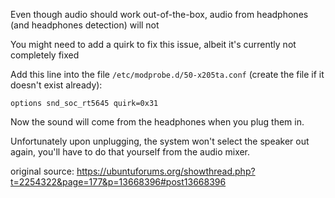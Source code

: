 Even though audio should work out-of-the-box, audio from headphones (and headphones detection) will not

You might need to add a quirk to fix this issue, albeit it's currently not completely fixed

Add this line into the file `/etc/modprobe.d/50-x205ta.conf` (create the file if it doesn't exist already):

```
options snd_soc_rt5645 quirk=0x31
```

Now the sound will come from the headphones when you plug them in.

Unfortunately upon unplugging, the system won't select the speaker out again, you'll have to do that yourself from the audio mixer.

original source: https://ubuntuforums.org/showthread.php?t=2254322&page=177&p=13668396#post13668396

